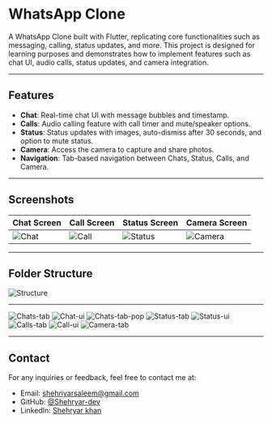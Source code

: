 # WhatsApp Clone

A WhatsApp Clone built with Flutter, replicating core functionalities such as messaging, calling, status updates, and more. This project is designed for learning purposes and demonstrates how to implement features such as chat UI, audio calls, status updates, and camera integration.

---

## Features
- **Chat**: Real-time chat UI with message bubbles and timestamp.
- **Calls**: Audio calling feature with call timer and mute/speaker options.
- **Status**: Status updates with images, auto-dismiss after 30 seconds, and option to mute status.
- **Camera**: Access the camera to capture and share photos.
- **Navigation**: Tab-based navigation between Chats, Status, Calls, and Camera.

---

## Screenshots
<!-- Add your screenshots here -->
| Chat Screen                       | Call Screen                       | Status Screen                       | Camera Screen                          |
|-----------------------------------|-----------------------------------|-------------------------------------|----------------------------------------|
| ![Chat](assets/screenshots/2.png) | ![Call](assets/screenshots/7.png) | ![Status](assets/screenshots/5.png) | ![Camera](assets/screenshots/1.png)    |

---


## Folder Structure
![Structure](assets/screenshots/9.png)

---

![Chats-tab](assets/screenshots/2.png)
![Chat-ui](assets/screenshots/3.png)
![Chats-tab-pop](assets/screenshots/4.png)
![Status-tab](assets/screenshots/5.png)
![Status-ui](assets/screenshots/6.png)
![Calls-tab](assets/screenshots/7.png)
![Call-ui](assets/screenshots/8.png)
![Camera-tab](assets/screenshots/1.png)

---


## Contact
For any inquiries or feedback, feel free to contact me at:
- Email: shehriyarsaleem@gmail.com
- GitHub: [@Shehryar-dev](https://github.com/Shehryar-dev)
- LinkedIn: [Shehryar khan](https://www.linkedin.com/in/shehryarkhandiv/)
